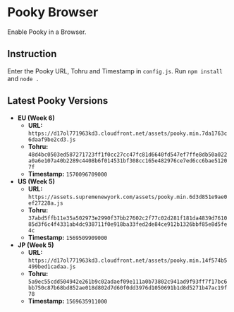 # Pooky Browser
Enable Pooky in a Browser.

## Instruction
Enter the Pooky URL, Tohru and Timestamp in `config.js`. Run `npm install` and `node .`

## Latest Pooky Versions

* **EU (Week 6)**
  - **URL:** `https://d17ol771963kd3.cloudfront.net/assets/pooky.min.7da1763c6daaf9be2cd3.js`
  - **Tohru:** `48d4bc0503ed587271723ff1f0cc27cc47fc81d6640fd547ef7ffe8db50a022a0a6e107a40b2289c4408b6f014531bf308cc165e482976ce7ed6cc6bae51207f`
  - **Timestamp:** `1570096709000`
* **US (Week 5)**
  - **URL:** `https://assets.supremenewyork.com/assets/pooky.min.6d3d851e9ae0ef27228a.js`
  - **Tohru:** `37abd5ffb11e35a502973e2990f37bb27602c2f77c02d281f181da4839d761085d3f6c4f4331ab4dc938711f0e918ba33fed2de84ce912b1326bbf85e8d5fe4c`
  - **Timestamp:** `1569509909000`
* **JP (Week 5)**
  - **URL:** `https://d17ol771963kd3.cloudfront.net/assets/pooky.min.14f574b5499bed1cadaa.js`
  - **Tohru:** `5a9ec55cdd504942e261b9c02adaef09e111a0b73802c941ad9f93ff7f17bc6bb750c87b68bd852ae018d802d7d60f0dd3976d1050691b1d8d5271b47ac19f78`
  - **Timestamp:** `1569635911000`
